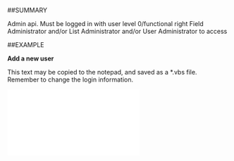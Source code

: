 

##SUMMARY

Admin api. Must be logged in with user level 0/functional right Field Administrator and/or List Administrator and/or User Administrator to access


##EXAMPLE

**Add a new user**

This text may be copied to the notepad, and saved as a *.vbs file. Remember to change the login information.

![](../../Examples/vbs/Database.Admin.vbs.txt)





